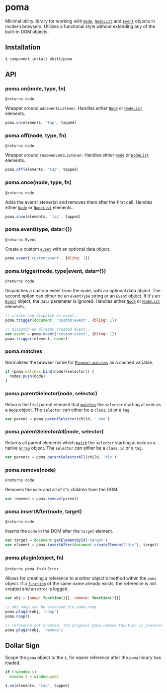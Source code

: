 # poma
Minimal utility library for working with [`Node`][node],
[`NodeList`][nodelist] and [`Event`][event] objects in modern browsers.
Utilizes a functional style without extending any of the built-in DOM
objects.


## Installation

```bash
$ component install mkitt/poma
```


## API

### poma.on(node, type, fn)
`@returns node`

Wrapper around `addEventListener`. Handles either [`Node`][node] or
[`NodeList`][nodelist] elements.


```javascript
poma.on(elements, 'tap', tapped)
```


### poma.off(node, type, fn)
`@returns node`

Wrapper around `removeEventListener`. Handles either [`Node`][node] or
[`NodeList`][nodelist] elements.

```javascript
poma.off(elements, 'tap', tapped)
```


### poma.once(node, type, fn)
`@returns node`

Adds the event listener(s) and removes them after the first call.
Handles either [`Node`][node] or [`NodeList`][nodelist] elements.

```javascript
poma.once(elements, 'tap', tapped)
```

### poma.event(type, data={})
`@returns Event`

Create a custom [`event`][event] with an optional data object.

```javascript
poma.event('custom:event', {bling: 1})
```


### poma.trigger(node, type|event, data={})
`@returns node`

Dispatches a custom event from the node, with an optional data object.
The second option can either be an `eventType` string or an
[`Event`][event] object. If it's an [`Event`][event] object, the `data`
parameter is ignored. Handles either [`Node`][node] or
[`NodeList`][nodelist] elements.

```javascript
// create and dispatch an event..
poma.trigger(document, 'custom:event', {bling: 1})

// dispatch an already created event..
var event = poma.event('custom:event', {bling: 1})
poma.trigger(element, event)
```


### poma.matches
Normalizes the browser name for [`Element.matches`][matches] as a cached
variable.

```javascript
if (poma.matches.bind(node)(selector)) {
  nodes.push(node)
}
```


### poma.parentSelector(node, selector)
Returns the first parent element that [`matches`][matches] the
`selector` starting at `node` as a [`Node`][node] object. The `selector`
can either be a `class`, `id` or a `tag`.

```javascript
var parent = poma.parentSelector(child, '.box')
```


### poma.parentSelectorAll(node, selector)
Returns all parent elements which [`match`][matches] the `selector`
starting at `node` as a native [`Array`][array] object. The `selector`
can either be a `class`, `id` or a `tag`.

```javascript
var parents = poma.parentSelectorAll(child, 'div')
```


### poma.remove(node)
`@returns node`

Removes the `node` and all of it's children from the DOM.

```javascript
var removed = poma.remove(parent)
```


### poma.insertAfter(node, target)
`@returns node`

Inserts the `node` in the DOM after the `target` element.

```javascript
var target = document.getElementById('target')
var element = poma.insertAfter(document.createElement('div'), target)
```


### poma.plugin(object, fn)
`@returns poma.fn` or `Error`

Allows for creating a reference to another object's method within the
`poma` object. If a [`function`][function] of the same name already
exists, the reference is not created and an error is logged.

```javascript
var obj = {noop: function(){}, remove: function(){}}

// obj.noop can be accessed via poma.noop
poma.plugin(obj, 'noop')
poma.noop()

// reference not created, the original poma.remove function is preserved
poma.plugin(obj, 'remove')
```

## Dollar Sign
Scope the `poma` object to the `$`, for easier reference after the
`poma` library has loaded.


```javascript
if (!window.$)
  window.$ = window.poma

$.on(elements, 'tap', tapped)
```


<!-- Links -->
[node]: https://developer.mozilla.org/en-US/docs/Web/API/Node
[nodelist]: https://developer.mozilla.org/en-US/docs/Web/API/NodeList
[event]: https://developer.mozilla.org/en-US/docs/Web/API/Event
[matches]: https://developer.mozilla.org/en-US/docs/Web/API/Element.matches
[array]: https://developer.mozilla.org/en-US/docs/Web/JavaScript/Reference/Global_Objects/Array
[function]: https://developer.mozilla.org/en-US/docs/Web/JavaScript/Reference/Global_Objects/Function
 
